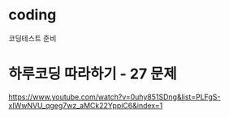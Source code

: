 # coding

코딩테스트 준비

# 하루코딩 따라하기 - 27 문제
https://www.youtube.com/watch?v=0uhy851SDng&list=PLFgS-xIWwNVU_qgeg7wz_aMCk22YppiC6&index=1
